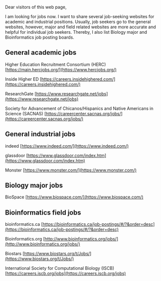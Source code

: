Dear visitors of this web page,

I am looking for jobs now. I want to share several job-seeking websites for academic and industrial positions. Usually, job seekers go to the general websites, however, major and field related websites are more accurate and helpful for individual job seekers. Thereby, I also list Biology major and Bioinformatics job posting boards.



## General academic jobs

Higher Education Recruitment Consortium (HERC) [https://main.hercjobs.org/](https://www.hercjobs.org/)

Inside Higher ED [https://careers.insidehighered.com/](https://careers.insidehighered.com/)

ResearchGate [https://www.researchgate.net/jobs](https://www.researchgate.net/jobs)

Society for Advancement of Chicanos/Hispanics and Native Americans in Science (SACNAS) [https://careercenter.sacnas.org/jobs/](https://careercenter.sacnas.org/jobs/)





## General industrial jobs

indeed [https://www.indeed.com/](https://www.indeed.com/)

glassdoor [https://www.glassdoor.com/index.htm](https://www.glassdoor.com/index.htm)

Monster [https://www.monster.com/](https://www.monster.com/)



## Biology major jobs

BioSpace [https://www.biospace.com/](https://www.biospace.com/)



## Bioinformatics field jobs

bioinformatics.ca [https://bioinformatics.ca/job-postings/#/?&order=desc](https://bioinformatics.ca/job-postings/#/?&order=desc)

Bioinformatics.org [http://www.bioinformatics.org/jobs/](http://www.bioinformatics.org/jobs/)

Biostars [https://www.biostars.org/t/Jobs/](https://www.biostars.org/t/Jobs/)

International Society for Computational Biology (ISCB) [https://careers.iscb.org/jobs](https://careers.iscb.org/jobs)

